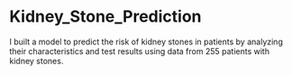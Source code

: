 # Kidney_Stone_Prediction
I built a model to predict the risk of kidney stones in patients by analyzing their characteristics and test results using data from 255 patients with kidney stones.

